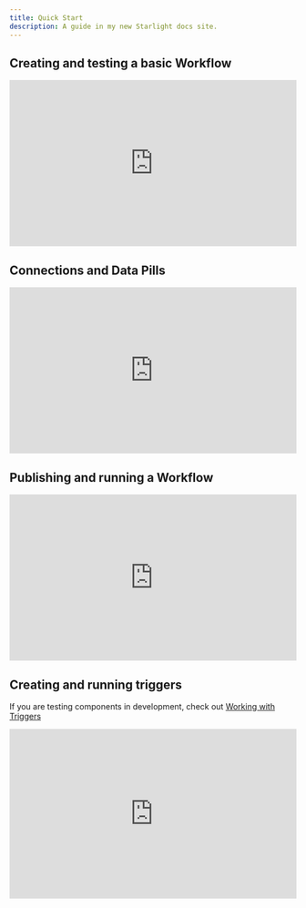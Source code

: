 ```yaml
---
title: Quick Start
description: A guide in my new Starlight docs site.
---
```


## Creating and testing a basic Workflow
<div style="position:relative;height:0;width:100%;overflow:hidden;z-index:99999;box-sizing:border-box;padding-bottom:calc(51.63511188% + 32px)">
<iframe src="https://www.guidejar.com/embed/1f1f668c-76d4-431d-ac80-5bd419a6bddc?type=1&controls=on" width="100%" height="100%" style="height:100%;position:absolute;inset:0" allowfullscreen frameborder="0"></iframe>
</div>

## Connections and Data Pills
<div style="position:relative;height:0;width:100%;overflow:hidden;z-index:99999;box-sizing:border-box;padding-bottom:calc(51.63511188% + 32px)">
<iframe src="https://www.guidejar.com/embed/84762348-cc86-465c-830a-30c6fe5f39b6?type=1&controls=on" width="100%" height="100%" style="height:100%;position:absolute;inset:0" allowfullscreen frameborder="0"></iframe>
</div>

## Publishing and running a Workflow
<div style="position:relative;height:0;width:100%;overflow:hidden;z-index:99999;box-sizing:border-box;padding-bottom:calc(51.63511188% + 32px)">
<iframe src="https://www.guidejar.com/embed/f676a0c1-52aa-444a-b0e6-6919be8269be?type=1&controls=on" width="100%" height="100%" style="height:100%;position:absolute;inset:0" allowfullscreen frameborder="0"></iframe>
</div>

## Creating and running triggers
If you are testing components in development, check out [Working with Triggers](../../developer_guide/components/triggers/)

<div style="position:relative;height:0;width:100%;overflow:hidden;z-index:99999;box-sizing:border-box;padding-bottom:calc(52.75862069% + 32px)">
<iframe src="https://www.guidejar.com/embed/4c1580fa-5c01-47b0-9c8b-30f1239dd372?type=1&controls=on" width="100%" height="100%" style="height:100%;position:absolute;inset:0" allowfullscreen frameborder="0"></iframe>
</div>
